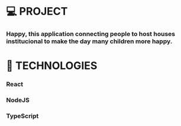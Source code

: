 # 💻 PROJECT
  ### Happy, this application connecting people to host houses institucional to make the day many children more happy.

# 🚀 TECHNOLOGIES
  ### React
  ### NodeJS
  ### TypeScript
